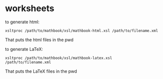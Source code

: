 # worksheets

to generate html:

`xsltproc /path/to/mathbook/xsl/mathbook-html.xsl /path/to/filename.xml`

That puts the html files in the pwd

to generate LaTeX:

`xsltproc /path/to/mathbook/xsl/mathbook-latex.xsl /path/to/filename.xml`

That puts the LaTeX files in the pwd

